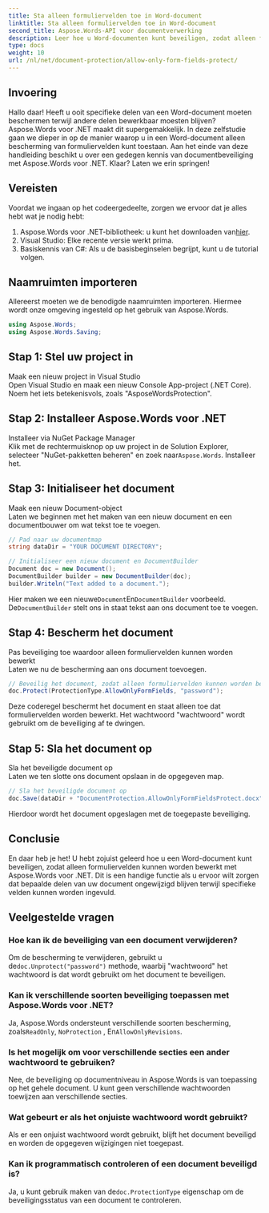 ```yaml
---
title: Sta alleen formuliervelden toe in Word-document
linktitle: Sta alleen formuliervelden toe in Word-document
second_title: Aspose.Words-API voor documentverwerking
description: Leer hoe u Word-documenten kunt beveiligen, zodat alleen formuliervelden kunnen worden bewerkt met Aspose.Words voor .NET. Volg onze gids om ervoor te zorgen dat uw documenten veilig en gemakkelijk te bewerken zijn.
type: docs
weight: 10
url: /nl/net/document-protection/allow-only-form-fields-protect/
---
```

## Invoering

Hallo daar! Heeft u ooit specifieke delen van een Word-document moeten beschermen terwijl andere delen bewerkbaar moesten blijven? Aspose.Words voor .NET maakt dit supergemakkelijk. In deze zelfstudie gaan we dieper in op de manier waarop u in een Word-document alleen bescherming van formuliervelden kunt toestaan. Aan het einde van deze handleiding beschikt u over een gedegen kennis van documentbeveiliging met Aspose.Words voor .NET. Klaar? Laten we erin springen!

## Vereisten

Voordat we ingaan op het codeergedeelte, zorgen we ervoor dat je alles hebt wat je nodig hebt:

1.  Aspose.Words voor .NET-bibliotheek: u kunt het downloaden van[hier](https://releases.aspose.com/words/net/).
2. Visual Studio: Elke recente versie werkt prima.
3. Basiskennis van C#: Als u de basisbeginselen begrijpt, kunt u de tutorial volgen.

## Naamruimten importeren

Allereerst moeten we de benodigde naamruimten importeren. Hiermee wordt onze omgeving ingesteld op het gebruik van Aspose.Words.

```csharp
using Aspose.Words;
using Aspose.Words.Saving;
```

## Stap 1: Stel uw project in

Maak een nieuw project in Visual Studio  
Open Visual Studio en maak een nieuw Console App-project (.NET Core). Noem het iets betekenisvols, zoals "AsposeWordsProtection".

## Stap 2: Installeer Aspose.Words voor .NET

Installeer via NuGet Package Manager  
Klik met de rechtermuisknop op uw project in de Solution Explorer, selecteer "NuGet-pakketten beheren" en zoek naar`Aspose.Words`. Installeer het.

## Stap 3: Initialiseer het document

Maak een nieuw Document-object  
Laten we beginnen met het maken van een nieuw document en een documentbouwer om wat tekst toe te voegen.

```csharp
// Pad naar uw documentmap
string dataDir = "YOUR DOCUMENT DIRECTORY";

// Initialiseer een nieuw document en DocumentBuilder
Document doc = new Document();
DocumentBuilder builder = new DocumentBuilder(doc);
builder.Writeln("Text added to a document.");
```

 Hier maken we een nieuwe`Document`En`DocumentBuilder` voorbeeld. De`DocumentBuilder` stelt ons in staat tekst aan ons document toe te voegen.

## Stap 4: Bescherm het document

Pas beveiliging toe waardoor alleen formuliervelden kunnen worden bewerkt  
Laten we nu de bescherming aan ons document toevoegen.

```csharp
// Beveilig het document, zodat alleen formuliervelden kunnen worden bewerkt
doc.Protect(ProtectionType.AllowOnlyFormFields, "password");
```

Deze coderegel beschermt het document en staat alleen toe dat formuliervelden worden bewerkt. Het wachtwoord "wachtwoord" wordt gebruikt om de beveiliging af te dwingen.

## Stap 5: Sla het document op

Sla het beveiligde document op  
Laten we ten slotte ons document opslaan in de opgegeven map.

```csharp
// Sla het beveiligde document op
doc.Save(dataDir + "DocumentProtection.AllowOnlyFormFieldsProtect.docx");
```

Hierdoor wordt het document opgeslagen met de toegepaste beveiliging.

## Conclusie

En daar heb je het! U hebt zojuist geleerd hoe u een Word-document kunt beveiligen, zodat alleen formuliervelden kunnen worden bewerkt met Aspose.Words voor .NET. Dit is een handige functie als u ervoor wilt zorgen dat bepaalde delen van uw document ongewijzigd blijven terwijl specifieke velden kunnen worden ingevuld.

## Veelgestelde vragen

###	 Hoe kan ik de beveiliging van een document verwijderen?  
 Om de bescherming te verwijderen, gebruikt u de`doc.Unprotect("password")` methode, waarbij "wachtwoord" het wachtwoord is dat wordt gebruikt om het document te beveiligen.

###	 Kan ik verschillende soorten beveiliging toepassen met Aspose.Words voor .NET?  
 Ja, Aspose.Words ondersteunt verschillende soorten bescherming, zoals`ReadOnly`, `NoProtection` , En`AllowOnlyRevisions`.

###	 Is het mogelijk om voor verschillende secties een ander wachtwoord te gebruiken?  
Nee, de beveiliging op documentniveau in Aspose.Words is van toepassing op het gehele document. U kunt geen verschillende wachtwoorden toewijzen aan verschillende secties.

###	 Wat gebeurt er als het onjuiste wachtwoord wordt gebruikt?  
Als er een onjuist wachtwoord wordt gebruikt, blijft het document beveiligd en worden de opgegeven wijzigingen niet toegepast.

###	 Kan ik programmatisch controleren of een document beveiligd is?  
 Ja, u kunt gebruik maken van de`doc.ProtectionType` eigenschap om de beveiligingsstatus van een document te controleren.
